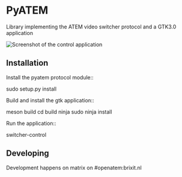PyATEM
======

Library implementing the ATEM video switcher protocol and a GTK3.0 application

![Screenshot of the control application](https://brixit.nl/openatem.png)

Installation
------------

Install the pyatem protocol module::

   sudo setup.py install

Build and install the gtk application::

   meson build
   cd build
   ninja
   sudo ninja install

Run the application::

   switcher-control

Developing
----------

Development happens on matrix on #openatem:brixit.nl